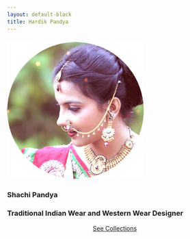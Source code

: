 ```yaml
---
layout: default-black
title: Hardik Pandya
---
```


<div class="bannered">
<div class="bio">
<h3 class="main-text">
  <img src="/images/main.png" class = "title-image"/>
</h3>
<!--<h3 class="main-text-subtitle" style=""><span style="color: #556B87;">Co</span>founder @ <a href="http://theoctal.com">Octal Consulting</a>.</h3>-->
<h3 class="main-text">
  Shachi Pandya
</h3>
<div><h3 class="main-text-subtitle">
  Traditional Indian Wear and Western Wear Designer
</h3></div>

<center><a href="{{ site.url }}/collection-1" class = "collections-button">See Collections</a></center>


<!--<h3 class="main-text-subtitle-love2" style="">I craft front-end layouts and interfaces for web-applications and hardware/software interactive automation products. I design automation software for niché industrial applications.</h3>-->

<!--<h2 class="main-text-subtext" style=""><span class="amp">&amp;</span></h2>
<h3 class="main-text-subtext" style="">Made</h3>
<div class="octal-work"><span class="octal"><a href="http://eventviva.com">EventViva</a> &middot; <a href="http://livenote.org">Livenote</a> &middot; <a href="http://octalbonejs.com">Octalbonescript</a></span></div>
-->

<div class="social-links">
<span class="twitter-link" ><a id ="link-twitter" href="http://twitter.com/hvpandya"><span class="entypo-social twitter"></span></a>
</span>
<!--<span class="twitter-link"><a href="http://telegram.me/hardik"><img class="telegram" src = '/images/telegram.svg'/></a>
</span>-->


</div>
</div>
</div>

